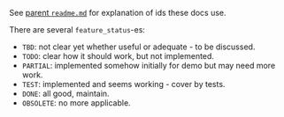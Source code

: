 See [parent `readme.md`](../readme.md) for explanation of ids these docs use.

There are several `feature_status`-es:
*   `TBD`: not clear yet whether useful or adequate - to be discussed.
*   `TODO`: clear how it should work, but not implemented.
*   `PARTIAL`: implemented somehow initially for demo but may need more work.
*   `TEST`: implemented and seems working - cover by tests.
*   `DONE`: all good, maintain.
*   `OBSOLETE`: no more applicable.
